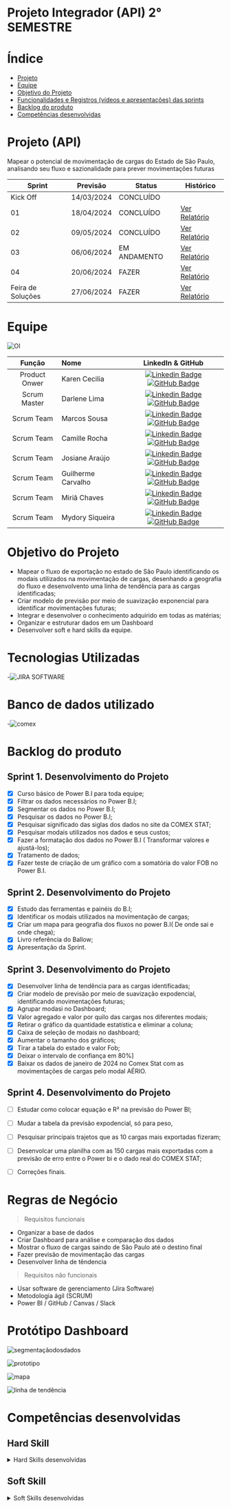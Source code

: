 # Projeto Integrador (API) 2° SEMESTRE

# Índice

* [Projeto](#projeto-template)
* [Equipe](#equipe)
* [Objetivo do Projeto](#objetivo-do-projeto)
* [Funcionalidades e Registros (vídeos e apresentações) das sprints](#uncionalidades-e-registros-(vídeos-e-apresentações)-das-sprints)
* [Backlog do produto](#Backlog-do-produto)
* [Competências desenvolvidas](#competências-desenvolvidas)

# Projeto (API) 
Mapear o potencial de movimentação de cargas do Estado de São Paulo, analisando seu fluxo e sazionalidade para prever movimentações futuras

Sprint | Previsão | Status| Histórico|
|------|--------|------|--------|
|Kick Off | 14/03/2024 |CONCLUÍDO | | 
|01| 18/04/2024| CONCLUÍDO |[Ver Relatório](https://github.com/karenceciliamorais/API-2/blob/main/Relat%C3%B3rio%20Sprint%201%20(1).pdf) |
|02| 09/05/2024 | CONCLUÍDO |[Ver Relatório](https://github.com/karenceciliamorais/API-2/blob/main/Relatorio%20sprint%2002.docx) | 
|03| 06/06/2024 | EM ANDAMENTO |[Ver Relatório](https://github.com/karenceciliamorais/API-2/blob/main/Relat%C3%B3rio%20sprint%203.docx)  | 
|04| 20/06/2024 | FAZER |[Ver Relatório](https://fatecsjc-prd.azurewebsites.net/downloads/estagio/modelo_relatorio_estagio_gpi.docx)  | 
|Feira de Soluções|27/06/2024 | FAZER |[Ver Relatório](https://fatecsjc-prd.azurewebsites.net/downloads/estagio/modelo_relatorio_estagio_gpi.docx) | 


# Equipe
![OI](https://github.com/karenceciliamorais/API-2/blob/main/Arquivos/API2.png)

|    Função     | Nome                                  |                                                                                                                                                      LinkedIn & GitHub                                                                                                                                                      |
| :-----------: | :------------------------------------ | :-------------------------------------------------------------------------------------------------------------------------------------------------------------------------------------------------------------------------------------------------------------------------------------------------------------------------: |
| Product Onwer | Karen Cecilia |      [![Linkedin Badge](https://img.shields.io/badge/Linkedin-blue?style=flat-square&logo=Linkedin&logoColor=white)](https://www.linkedin.com/in/karen-cec%C3%ADlia-morais-57900a173) [![GitHub Badge](https://img.shields.io/badge/GitHub-111217?style=flat-square&logo=github&logoColor=white)](https://github.com/karenceciliamorais)     |
| Scrum Master   | Darlene Lima            |         [![Linkedin Badge](https://img.shields.io/badge/Linkedin-blue?style=flat-square&logo=Linkedin&logoColor=white)](https://www.linkedin.com/in/darlene-felix-lima-0a8711291?utm_source=share&utm_campaign=share_via&utm_content=profile&utm_medium=android_app) [![GitHub Badge](https://img.shields.io/badge/GitHub-111217?style=flat-square&logo=github&logoColor=white)](https://github.com/DarleneLima)        |
| Scrum Team  | Marcos Sousa               |         [![Linkedin Badge](https://img.shields.io/badge/Linkedin-blue?style=flat-square&logo=Linkedin&logoColor=white)](https://www.linkedin.com/in/marcos-vinicius-silva-sousa-59626a183?utm_source=share&utm_campaign=share_via&utm_content=profile&utm_medium=ios_app) [![GitHub Badge](https://img.shields.io/badge/GitHub-111217?style=flat-square&logo=github&logoColor=white)](https://github.com/MarcosvVinicius)        |
|  Scrum Team  | Camille Rocha   |           [![Linkedin Badge](https://img.shields.io/badge/Linkedin-blue?style=flat-square&logo=Linkedin&logoColor=white)](https://www.linkedin.com/in/camille-vitoria-692099246?utm_source=share&utm_campaign=share_via&utm_content=profile&utm_medium=android_app) [![GitHub Badge](https://img.shields.io/badge/GitHub-111217?style=flat-square&logo=github&logoColor=white)](https://github.com/Camillevcrocha) 
|  Scrum Team  | Josiane Araújo                |   [![Linkedin Badge](https://img.shields.io/badge/Linkedin-blue?style=flat-square&logo=Linkedin&logoColor=white)](https://www.linkedin.com/in/josiane-viana-de-ara%C3%BAjo-0859a8195) [![GitHub Badge](https://img.shields.io/badge/GitHub-111217?style=flat-square&logo=github&logoColor=white)](https://github.com/JosianeAraujo07112)   |
|  Scrum Team  | Guilherme Carvalho     |           [![Linkedin Badge](https://img.shields.io/badge/Linkedin-blue?style=flat-square&logo=Linkedin&logoColor=white)](https://www.linkedin.com/in/guilherme-anthony-853606287/) [![GitHub Badge](https://img.shields.io/badge/GitHub-111217?style=flat-square&logo=github&logoColor=white)](https://github.com/guianthonyy)          |
|  Scrum Team  | Miriã Chaves     |           [![Linkedin Badge](https://img.shields.io/badge/Linkedin-blue?style=flat-square&logo=Linkedin&logoColor=white)](https://www.linkedin.com/in/miri%C3%A3-rodrigues-martins-chaves-9573b51a1?utm_source=share&utm_campaign=share_via&utm_content=profile&utm_medium=android_app) [![GitHub Badge](https://img.shields.io/badge/GitHub-111217?style=flat-square&logo=github&logoColor=white)](https://github.com/MiriaChaves)          |
|  Scrum Team  | Mydory Siqueira     |           [![Linkedin Badge](https://img.shields.io/badge/Linkedin-blue?style=flat-square&logo=Linkedin&logoColor=white)](https://www.linkedin.com/in/noemy-mtfasi-533975264?utm_source=share&utm_campaign=share_via&utm_content=profile&utm_medium=ios_app) [![GitHub Badge](https://img.shields.io/badge/GitHub-111217?style=flat-square&logo=github&logoColor=white)](https://github.com/Mydory10) 


# Objetivo do Projeto
* Mapear o fluxo de exportação no estado de São Paulo identificando os modais utilizados na movimentação de cargas, desenhando a geografia do fluxo e desenvolvento uma linha de tendência para as cargas identificadas;
* Criar modelo de previsão por meio de suavização exponencial para identificar movimentações futuras;
* Integrar e desenvolver o conhecimento adquirido em todas as matérias;
* Organizar e estruturar dados em um Dashboard
* Desenvolver soft e hard skills da equipe.

# Tecnologias Utilizadas
-![JIRA SOFTWARE](https://github.com/karenceciliamorais/API-2/blob/main/Blue%20Modern%20Professional%20Organizational%20Chart%20Graph%20(1).png)

# Banco de dados utilizado
-![comex](https://github.com/karenceciliamorais/API-2/blob/main/comex.PNG)

# Backlog do produto


## Sprint 1. Desenvolvimento do Projeto
- [x] Curso básico de Power B.I para toda equipe;
- [x] Filtrar os dados necessários no Power B.I;
- [x] Segmentar os dados no Power B.I;
- [x] Pesquisar os dados no Power B.I;
- [x] Pesquisar significado das siglas dos dados no site da COMEX STAT;
- [x] Pesquisar modais utilizados nos dados e seus custos;
- [x] Fazer a formatação dos dados no Power B.I ( Transformar valores e ajustá-los);
- [x] Tratamento de dados;
- [x] Fazer teste de criação de um gráfico com a somatória do valor FOB no Power B.I.

## Sprint 2. Desenvolvimento do Projeto
- [x] Estudo das ferramentas e painéis do B.I;
- [x] Identificar os modais utilizados na movimentação de cargas;
- [x] Criar um mapa para geografia dos fluxos no power B.I( De onde sai e onde chega);
- [X] Livro referência do Ballow;
- [X] Apresentação da Sprint.

## Sprint 3. Desenvolvimento do Projeto
- [X] Desenvolver linha de tendência para as cargas identificadas;
- [X] Criar modelo de previsão por meio de suavização expodencial, identificando movimentações futuras;
- [X] Agrupar modasi no Dashboard;
- [X] Valor agregado e valor por quilo das cargas nos diferentes modais;
- [X] Retirar o gráfico da quantidade estatística e eliminar a coluna;
- [X] Caixa de seleção de modais no dashboard;
- [X] Aumentar o tamanho dos gráficos;
- [X] Tirar a tabela do estado e valor Fob;
- [X] Deixar o intervalo de confiança em 80%]
- [X] Baixar os dados de janeiro de 2024 no Comex Stat com as movimentações de cargas pelo modal AÉRIO.

## Sprint 4. Desenvolvimento do Projeto
- [ ] Estudar como colocar equação e R² na previsão do Power BI;
- [ ] Mudar a tabela da previsão expodencial, só para peso,
- [ ] Pesquisar principais trajetos que as 10 cargas mais exportadas fizeram;
- [ ] Desenvolcar uma planilha com as 150 cargas mais exportadas com a previsão de erro entre o Power bi e o dado real do COMEX STAT;
- [ ] Correções finais.
 

# Regras de Negócio

> Requisitos funcionais 
- Organizar a base de dados  
- Criar Dashboard para análise e comparação dos dados
- Mostrar o fluxo de cargas saindo de São Paulo até o destino final
- Fazer previsão de movimentação das cargas
- Desenvolver linha de têndencia

> Requisitos não funcionais
- Usar software de gerenciamento (Jira Software)
- Metodologia ágil (SCRUM)
- Power BI / GitHub / Canvas / Slack


# Protótipo Dashboard

![segmentaçãodosdados](https://github.com/karenceciliamorais/API-2/blob/main/Rela%C3%A7%C3%B5es%20power.PNG)

![prototipo](https://github.com/karenceciliamorais/API-2/blob/main/Gr%C3%A1ficos%20Power.PNG)

![mapa](https://github.com/karenceciliamorais/API-2/blob/main/Mapa%20Power.PNG)

![linha de tendência](https://github.com/karenceciliamorais/API-2/blob/main/Linha%20de%20tend%C3%AAncia%20power.PNG)

# Competências desenvolvidas

## Hard Skill
<details>
<summary>Hard Skills desenvolvidas</summary>
  
| Tecnologia/Metodologia | Classificação |
| ---------------------- | ------------- |
| GitHub | ★ ★ ★ ★ ★ ★ ★ ☆ ☆ ☆ |
| Gestão de Projetos | ★ ★ ★ ★ ★ ★ ☆ ☆ ☆ ☆ |
| Scrum Master | ★ ★ ★ ★ ★ ★ ★ ☆ ☆ ☆ |
| Prodct Owner | ★ ★ ★ ★ ★ ★ ★ ☆ ☆ ☆ |
| Markdown | ★ ★ ★ ★ ★ ★ ★ ☆ ☆ ☆ |
| Git Projects | ★ ★ ★ ★ ★ ★ ★ ☆ ☆ ☆ |
 
</details>

## Soft Skill 
<details>
<summary>Soft Skills desenvolvidas</summary>

| Habilidades | Classificação |
| ---------------------- | ------------- |
| Colaboração | ★ ★ ★ ★ ★ ☆ ☆ ☆ ☆ ☆ |
| Proatividade| ★ ★ ★ ★ ★ ★ ☆ ☆ ☆ ☆ |
| Pensamento Crítico | ★ ★ ★ ★ ★ ★ ★ ☆ ☆ ☆ |
| Gerenciamento de Tempo | ★ ★ ★ ★ ★ ★ ★ ☆ ☆ ☆ |
| Adaptabilidade | ★ ★ ★ ★ ★ ★ ★ ☆ ☆ ☆ |
| Resiliência | ★ ★ ★ ★ ★ ★ ★ ☆ ☆ ☆ |







